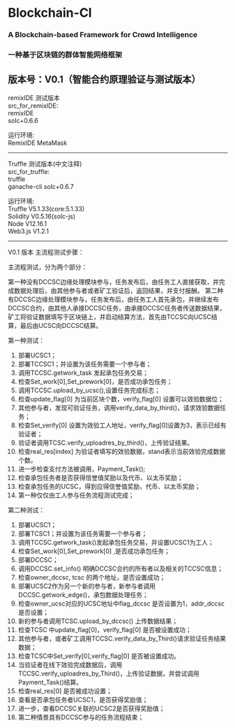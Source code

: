 # Blockchain-CI
### A Blockchain-based Framework for Crowd Intelligence
### 一种基于区块链的群体智能网络框架

版本号：V0.1（智能合约原理验证与测试版本） 
--------------------------------------------------------
remixIDE 测试版本
<br>
src\_for\_remixIDE:   
remixIDE  
solc+0.6.6


运行环境:<br>
    RemixIDE MetaMask

--------------------------------------------------------

Truffle 测试版本(中文注释)
<br>
src\_for\_truffle:    
truffle   
ganache-cli
solc+0.6.7


运行环境:<br>
    Truffle   V5.1.33(core:5.1.33)<br>
    Solidity  V0.5.16(solc-js)<br>
    Node      V12.16.1<br>
    Web3.js   V1.2.1<br>
    
--------------------------------------------------------

V0.1 版本 主流程测试步骤：


主流程测试，分为两个部分：


第一种没有DCCSC边缘处理模块参与，任务发布后，由任务工人直接获取，并完成数据处理后，由其他参与者或者矿工验证后，返回结果，并支付报酬。
第二种有DCCSC边缘处理模块参与，任务发布后，由任务工人首先承包，并继续发布DCCSC合约，由其他人承接DCCSC任务，由承接DCCSC任务者传送数据结果，矿工将验证数据填写于区块链上，并启动结算方法，首先由TCCSC向UCSC结算，最后由UCSC向DCCSC结算。


第一种测试：
1.	部署UCSC1；
2.	部署TCCSC1；并设置为该任务需要一个参与者；
3.	调用TCCSC.getwork_task 发起承包任务交易；
4.	检查Set_work[0],Set_prework[0]，是否成功承包任务；
5.	调用TCCSC.upload_by_ucsc(),设置任务完成标志；
6.	检查update_flag[0] 为当前区块个数，verify_flag[0] 设置可以效验数据位；
7.	其他参与者，发现可验证任务，调用verify_data_by_third()，请求效验数据任务；
8.	检查Set_verify[0] 设置为效验工人地址，verify_flag[0]设置为3，表示已经有验证者；
9.	验证者调用TCSC.verify_uploadres_by_third()，上传验证结果。
10.	检查real_res[index] 为验证者填写的效验数据，stand表示当前效验完成数据个数。
11.	进一步检查支付方法被调用，Payment_Task();
12.	检查承包任务者是否获得信誉值奖励以及代币、以太币奖励；
13.	检查承包任务的UCSC，得到应得信誉值奖励，代币、以太币奖励；
14.	第一种仅仅由工人参与任务流程测试完成；

第二种测试：
1.	部署UCSC1；
2.	部署TCSC1；并设置为该任务需要一个参与者；
3.	调用TCCSC.getwork_task()发起承包任务交易，并设置UCSC1为工人；
4.	检查Set_work[0],Set_prework[0] ,是否成功承包任务；
5.	部署DCCSC；
6.	调用DCCSC.set_info() 明确DCCSC合约的所有者以及相关的TCCSC信息；
7.	检查owner_dccsc, tcsc 的两个地址，是否设置成功；
8.	部署UCSC2作为另一个新的参与者，新参与者调用DCCSC.getwork_edge()，承包数据处理任务；
9.	检查owner_ucsc对应的UCSC地址中flag_dccsc 是否设置为1，addr_dccsc 是否设置；
10.	新的参与者调用TCSC.upload_by_dccsc() 上传数据结果；
11.	检查TCSC 中update_flag[0]，verify_flag[0] 是否被设置成功；
12.	其他参与者，或者矿工调用TCCSC.verify_data_by_Third()请求验证任务结果数据；
13.	检查TCSC中Set_verify[0],verify_flag[0] 是否被设置成功。
14.	当验证者在线下效验完成数据后，调用TCCSC.verify_uploadres_by_Third()，上传验证数据，并尝试调用Payment_Task()结算。
15.	检查real_res[0] 是否被成功设置；
16.	查看是否承包任务者UCSC1，是否获得奖励值；
17.	进一步，查看DCCSC关联的UCSC2是否获得奖励值；
18.	第二种情景具有DCCSC参与的任务流程结束；

